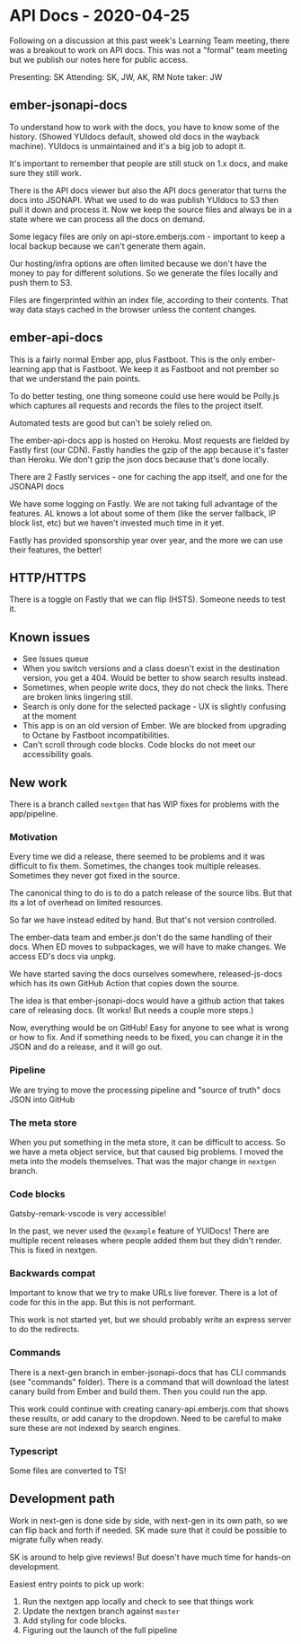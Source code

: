 # API Docs - 2020-04-25

Following on a discussion at this past week's Learning Team meeting, there was a breakout to work on API docs. This was not a "formal" team meeting but we publish our notes here for public access.

Presenting: SK
Attending: SK, JW, AK, RM
Note taker: JW

## ember-jsonapi-docs

To understand how to work with the docs, you have to know some of the history. (Showed YUIdocs default, showed old docs in the wayback machine). YUIdocs is unmaintained and it's a big job to adopt it.

It's important to remember that people are still stuck on 1.x docs, and make sure they still work.

There is the API docs viewer but also the API docs generator that turns the docs into JSONAPI. What we used to do was publish YUIdocs to S3 then pull it down and process it.
Now we keep the source files and always be in a state where we can process all the docs on demand.

Some legacy files are only on api-store.emberjs.com - important to keep a local backup because we can't generate them again.

Our hosting/infra options are often limited because we don't have the money to pay for different solutions. So we generate the files locally and push them to S3.

Files are fingerprinted within an index file, according to their contents. That way data stays cached in the browser unless the content changes.

## ember-api-docs

This is a fairly normal Ember app, plus Fastboot. This is the only ember-learning app that is Fastboot. We keep it as Fastboot and not prember so that we understand the pain points.

To do better testing, one thing someone could use here would be Polly.js which captures all requests and records the files to the project itself.

Automated tests are good but can't be solely relied on.

The ember-api-docs app is hosted on Heroku. Most requests are fielded by Fastly first (our CDN). Fastly handles the gzip of the app because it's faster than Heroku. We don't gzip the json docs because that's done locally.

There are 2 Fastly services - one for caching the app itself, and one for the JSONAPI docs

We have some logging on Fastly. We are not taking full advantage of the features. AL knows a lot about some of them (like the server fallback, IP block list, etc) but we haven't invested much time in it yet.

Fastly has provided sponsorship year over year, and the more we can use their features, the better!

## HTTP/HTTPS

There is a toggle on Fastly that we can flip (HSTS). Someone needs to test it.

## Known issues

- See Issues queue
- When you switch versions and a class doesn't exist in the destination version, you get a 404. Would be better to show search results instead.
- Sometimes, when people write docs, they do not check the links. There are broken links lingering still.
- Search is only done for the selected package - UX is slightly confusing at the moment
- This app is on an old version of Ember. We are blocked from upgrading to Octane by Fastboot incompatibilities.
- Can't scroll through code blocks. Code blocks do not meet our accessibility goals.

## New work

There is a branch called `nextgen` that has WIP fixes for problems with the app/pipeline.

### Motivation

Every time we did a release, there seemed to be problems and it was difficult to fix them. Sometimes, the changes took multiple releases. Sometimes they never got fixed in the source.

The canonical thing to do is to do a patch release of the source libs. But that its a lot of overhead on limited resources.

So far we have instead edited by hand. But that's not version controlled.

The ember-data team and ember.js don't do the same handling of their docs. When ED moves to subpackages, we will have to make changes. We access ED's docs via unpkg.

We have started saving the docs ourselves somewhere, released-js-docs which has its own GitHub Action that copies down the source.

The idea is that ember-jsonapi-docs would have a github action that takes care of releasing docs. (It works! But needs a couple more steps.)

Now, everything would be on GitHub! Easy for anyone to see what is wrong or how to fix. And if something needs to be fixed, you can change it in the JSON and do a release, and it will go out.


### Pipeline

We are trying to move the processing pipeline and "source of truth" docs JSON into GitHub

### The meta store

When you put something in the meta store, it can be difficult to access. So we have a meta object service, but that caused big problems. I moved the meta into the models themselves. That was the major change in `nextgen` branch.

### Code blocks

Gatsby-remark-vscode is very accessible! 

In the past, we never used the `@example` feature of YUIDocs! There are multiple recent releases where people added them but they didn't render. This is fixed in nextgen.

### Backwards compat

Important to know that we try to make URLs live forever.
There is a lot of code for this in the app. But this is not performant. 

This work is not started yet, but we should probably write an express server to do the redirects.

### Commands

There is a next-gen branch in ember-jsonapi-docs that has CLI commands (see "commands" folder). There is a command that will download the latest canary build from Ember and build them. Then you could run the app.

This work could continue with creating canary-api.emberjs.com that shows these results, or add canary to the dropdown. Need to be careful to make sure these are not indexed by search engines.

### Typescript

Some files are converted to TS!

## Development path

Work in next-gen is done side by side, with next-gen in its own path, so we can flip back and forth if needed. SK made sure that it could be possible to migrate fully when ready.

SK is around to help give reviews! But doesn't have much time for hands-on development.

Easiest entry points to pick up work:
1. Run the nextgen app locally and check to see that things work
2. Update the nextgen branch against `master`
3. Add styling for code blocks.
4. Figuring out the launch of the full pipeline


